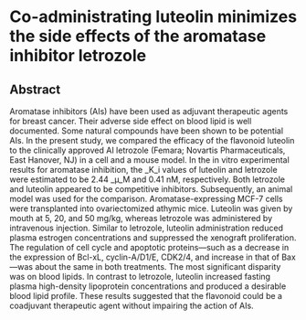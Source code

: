 # Co-administrating luteolin minimizes the side effects of the aromatase inhibitor letrozole

## Abstract

Aromatase inhibitors (AIs) have been used as adjuvant therapeutic agents for breast cancer. Their adverse side effect on blood lipid is well documented. Some natural compounds have been shown to be potential AIs. In the present study, we compared the efficacy of the flavonoid luteolin to the clinically approved AI letrozole (Femara; Novartis Pharmaceuticals, East Hanover, NJ) in a cell and a mouse model. In the in vitro experimental results for aromatase inhibition, the _K_i values of luteolin and letrozole were estimated to be 2.44 _µ_M and 0.41 nM, respectively. Both letrozole and luteolin appeared to be competitive inhibitors. Subsequently, an animal model was used for the comparison. Aromatase-expressing MCF-7 cells were transplanted into ovariectomized athymic mice. Luteolin was given by mouth at 5, 20, and 50 mg/kg, whereas letrozole was administered by intravenous injection. Similar to letrozole, luteolin administration reduced plasma estrogen concentrations and suppressed the xenograft proliferation. The regulation of cell cycle and apoptotic proteins—such as a decrease in the expression of Bcl-xL, cyclin-A/D1/E, CDK2/4, and increase in that of Bax—was about the same in both treatments. The most significant disparity was on blood lipids. In contrast to letrozole, luteolin increased fasting plasma high-density lipoprotein concentrations and produced a desirable blood lipid profile. These results suggested that the flavonoid could be a coadjuvant therapeutic agent without impairing the action of AIs. 